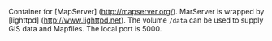 Container for [MapServer] (http://mapserver.org/). MarServer is wrapped
by [lighttpd] (http://www.lighttpd.net). The volume `/data` can be used
to supply GIS data and Mapfiles. The local port is 5000.
